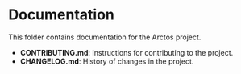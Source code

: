 # Documentation

This folder contains documentation for the Arctos project.

- **CONTRIBUTING.md**: Instructions for contributing to the project.
- **CHANGELOG.md**: History of changes in the project. 
